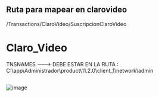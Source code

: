 ## Ruta para mapear en clarovideo
/Transactions/ClaroVideo/SuscripcionClaroVideo



# Claro_Video

TNSNAMES ---> DEBE ESTAR EN LA RUTA : C:\app\Administrador\product\11.2.0\client_1\network\admin


##
![image](https://github.com/user-attachments/assets/e2f82675-81e8-41bd-b8ec-fb524442fb56)

